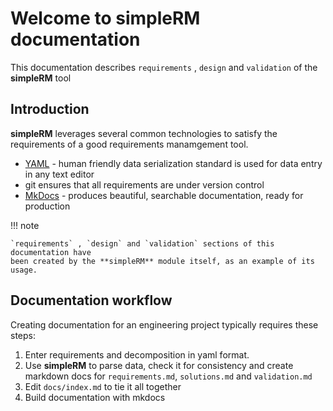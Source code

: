 # Welcome to simpleRM documentation


This documentation describes `requirements` , `design` and `validation` of the **simpleRM** tool




## Introduction

**simpleRM** leverages several common technologies to satisfy the requirements of a good requirements manamgement tool.

* [YAML](http://yaml.org/) - human friendly data serialization standard is used for data entry in any text editor
* git ensures that all requirements are under version control
* [MkDocs](http://www.mkdocs.org/) - produces beautiful, searchable documentation, ready for production
    
!!! note

    `requirements` , `design` and `validation` sections of this documentation have 
    been created by the **simpleRM** module itself, as an example of its usage.  
    
    
    
## Documentation workflow

Creating documentation for an engineering project typically requires these steps:

1. Enter requirements and decomposition in yaml format.
2. Use **simpleRM** to parse data, check it for consistency and create markdown docs for `requirements.md`, `solutions.md`
    and `validation.md`  
3. Edit `docs/index.md` to tie it all together
4. Build documentation with mkdocs

